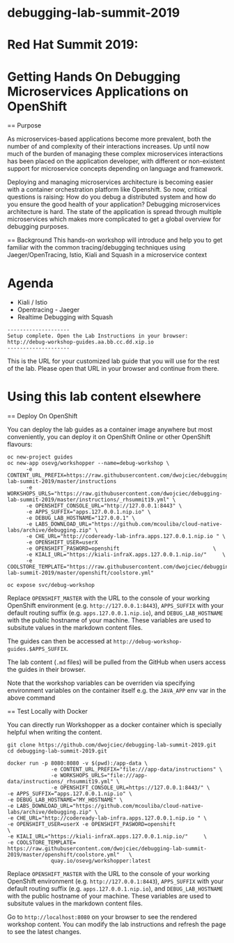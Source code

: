 # debugging-lab-summit-2019
# Red Hat Summit 2019: 
# Getting Hands On Debugging Microservices Applications on OpenShift


== Purpose

As microservices-based applications become more prevalent, both the number of
and complexity of their interactions increases. Up until now much of the burden
of managing these complex microservices interactions has been placed on the
application developer, with different or non-existent support for microservice
concepts depending on language and framework.

Deploying and managing microservices architecture is becoming easier with a 
container orchestration platform like Openshift. So now, critical questions
 is raising: How do you debug a distributed system and how do you ensure 
the good health of your application? Debugging microservices architecture is hard. 
The state of the application is spread through multiple microservices which makes 
more complicated to get a global overview for debugging purposes.

== Background
This hands-on workshop will introduce and help you to get familiar with the common 
tracing/debugging techniques using Jaeger/OpenTracing, Istio, Kiali and Squash in 
a microservice context

# Agenda
* Kiali / Istio
* Opentracing - Jaeger
* Realtime Debugging with Squash

~~~
--------------------
Setup complete. Open the Lab Instructions in your browser: http://debug-workshop-guides.aa.bb.cc.dd.xip.io
--------------------
~~~

This is the URL for your customized lab guide that you will use for the rest of
the lab. Please open that URL in your browser and continue from there.

# Using this lab content elsewhere
== Deploy On OpenShift

You can deploy the lab guides as a container image anywhere but most
conveniently, you can deploy it on OpenShift Online or other OpenShift flavours:

```
oc new-project guides
oc new-app osevg/workshopper --name=debug-workshop \
      -e CONTENT_URL_PREFIX=https://raw.githubusercontent.com/dwojciec/debugging-lab-summit-2019/master/instructions
      -e WORKSHOPS_URLS="https://raw.githubusercontent.com/dwojciec/debugging-lab-summit-2019/master/instructions/_rhsummit19.yml" \
      -e OPENSHIFT_CONSOLE_URL="http://127.0.0.1:8443" \
      -e APPS_SUFFIX="apps.127.0.0.1.nip.io" \
      -e DEBUG_LAB_HOSTNAME="127.0.0.1" \
      -e LABS_DOWNLOAD_URL="https://github.com/mcouliba/cloud-native-labs/archive/debugging.zip" \                            
      -e CHE_URL="http://codeready-lab-infra.apps.127.0.0.1.nip.io " \                              
      -e OPENSHIFT_USER=userX 
      -e OPENSHIFT_PASWORD=openshift                              \
      -e KIALI_URL="https://kiali-infraX.apps.127.0.0.1.nip.io/"     \                             
      -e COOLSTORE_TEMPLATE="https://raw.githubusercontent.com/dwojciec/debugging-lab-summit-2019/master/openshift/coolstore.yml"

oc expose svc/debug-workshop
```

Replace `OPENSHIFT_MASTER` with the URL to the console of your working OpenShift
environment (e.g.  `http://127.0.0.1:8443`), `APPS_SUFFIX` with your default
routing suffix (e.g.  `apps.127.0.0.1.nip.io`), and `DEBUG_LAB_HOSTNAME` with
the public hostname of your machine. These variables are used to subsitute
values in the markdown content files.

The guides can then be accessed at `http://debug-workshop-guides.$APPS_SUFFIX`.

The lab content (`.md` files) will be pulled from the GitHub when users access the guides in
their browser.

Note that the workshop variables can be overriden via specifying environment
variables on the container itself e.g. the `JAVA_APP` env var in the above
command

== Test Locally with Docker

You can directly run Workshopper as a docker container which is specially helpful when writing the content.

~~~shell
git clone https://github.com/dwojciec/debugging-lab-summit-2019.git
cd debugging-lab-summit-2019.git

docker run -p 8080:8080 -v $(pwd):/app-data \
              -e CONTENT_URL_PREFIX="file:///app-data/instructions" \
              -e WORKSHOPS_URLS="file:///app-data/instructions/_rhsummit19.yml" \
              -e OPENSHIFT_CONSOLE_URL=https://127.0.0.1:8443/" \                    
-e APPS_SUFFIX=“apps.127.0.0.1.nip.io" \                          
-e DEBUG_LAB_HOSTNAME="MY_HOSTNAME" \
-e LABS_DOWNLOAD_URL="https://github.com/mcouliba/cloud-native-labs/archive/debugging.zip" \                            
-e CHE_URL="http://codeready-lab-infra.apps.127.0.0.1.nip.io " \                              
-e OPENSHIFT_USER=userX -e OPENSHIFT_PASWORD=openshift                              \
-e KIALI_URL="https://kiali-infraX.apps.127.0.0.1.nip.io/"     \                             
-e COOLSTORE_TEMPLATE= https://raw.githubusercontent.com/dwojciec/debugging-lab-summit-2019/master/openshift/coolstore.yml"   \  
              quay.io/osevg/workshopper:latest
~~~

Replace `OPENSHIFT_MASTER` with the URL to the console of your working OpenShift
environment (e.g.  `http://127.0.0.1:8443`), `APPS_SUFFIX` with your default
routing suffix (e.g.  `apps.127.0.0.1.nip.io`), and `DEBUG_LAB_HOSTNAME` with
the public hostname of your machine. These variables are used to subsitute
values in the markdown content files.

Go to `http://localhost:8080` on your browser to see the rendered workshop
content. You can modify the lab instructions and refresh the page to see the
latest changes.

